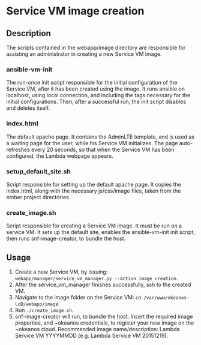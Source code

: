 # Service VM image creation

## Description

The scripts contained in the webapp/image directory are responsible for assisting an
administrator in creating a new Service VM image.


### ansible-vm-init

The run-once init script responsible for  the initial configuration of the Service VM, after it has
been created using the image. It runs ansible on localhost, using local connection, and including
 the tags necessary for the initial configurations. Then, after a successful run, the init script
 disables and deletes itself.

### index.html

The default apache page. It contains the AdminLTE template, and is used as a waiting page for the
 user, while his Service VM initializes. The page auto-refreshes every 20 seconds, so that when
 the Service VM has been configured, the Lambda webpage appears.

### setup_default_site.sh

Script responsible for setting up the default apache page. It copies the index.html, along with
the necessary js/css/image files, taken from the ember project directories.

### create_image.sh

Script responsible for creating a Service VM image. It must be run on a service VM. It sets up
the default site, enables the ansible-vm-init init script, then runs snf-image-creator, to bundle
 the host.

## Usage

1. Create a new Service VM, by issuing:
`webapp/manager/service_vm_manager.py --action image_creation`.
2. After the service_vm_manager finishes successfully, ssh to the created VM.
3. Navigate to the image folder on the Service VM: `cd /var/www/okeanos-LoD/webapp/image`.
4. Run `./create_image.sh`.
5. snf-image-creator will run, to bundle the host. Insert the required image properties, and
~okeanos credentials, to register your new image on the ~okeanos cloud. Recommended image
name/description: Lambda Service VM YYYYMMDD (e.g. Lambda Service VM 20151219).
